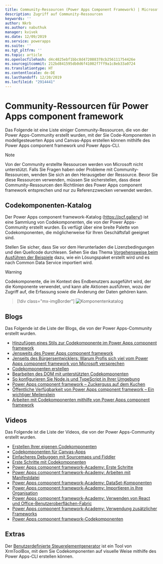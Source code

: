 ```yaml
---
title: Community-Ressourcen (Power Apps Component Framework) | Microsoft-Dokumentation
description: Zugriff auf Community-Ressourcen
keywords: ''
author: Nkrb
ms.author: nabuthuk
manager: kvivek
ms.date: 12/09/2019
ms.service: powerapps
ms.suite: ''
ms.tgt_pltfrm: ''
ms.topic: article
ms.openlocfilehash: d4c4825ebf1bbc8d472088378cb256111754426e
ms.sourcegitcommit: 212bd841595db0d6f41002f7ff9a1c8eb33a0724
ms.translationtype: HT
ms.contentlocale: de-DE
ms.lasthandoff: 12/20/2019
ms.locfileid: "2914441"
---
```

# <a name="community-resources-for-power-apps-component-framework"></a>Community-Ressourcen für Power Apps component framework

Das Folgende ist eine Liste einiger Community-Ressourcen, die von der Power Apps-Community erstellt wurden, mit der Sie Code-Komponenten in modellgesteuerten Apps und Canvas-Apps erstellen können mithilfe des Power Apps component framework und Power Apps-CLI. 

> [!NOTE]
> Von der Community erstellte Ressourcen werden von Microsoft nicht unterstützt. Falls Sie Fragen haben oder Probleme mit Community-Ressourcen, wenden Sie sich an den Herausgeber der Ressource. Bevor Sie diese Ressourcen verwenden, müssen Sie sicherstellen, dass diese Community-Ressourcen den Richtlinien des Power Apps component framework entsprechen und nur zu Referenzzwecken verwendet werden. 

## <a name="code-components-gallery"></a>Codekomponenten-Katalog

Der Power Apps component framework-Katalog (<https://pcf.gallery/>) ist eine Sammlung von Codekomponenten, die von der Power Apps-Community erstellt wurden. Es verfügt über eine breite Palette von Codekomponenten, die möglicherweise für Ihren Geschäftsfall geeignet sind. 

Stellen Sie sicher, dass Sie vor dem Herunterladen die Lizenzbedingungen und den Quellcode durchlesen. Sehen Sie das Thema [Vorgehensweise beim Ausführen der Beispiele](use-sample-components.md) dazu, wie ein Lösungspaket erstellt wird und es nach Common Data Service importiert wird.

> [!WARNING]
> Codekomponente, die im Kontext des Endbenutzers ausgeführt wird, der die Komponente verwendet, und kann alle Aktionen ausführen, wozu der Zugriff auf, die Erfassung sowie die Änderung der Daten gehören kann. 

> [!div class="mx-imgBorder"]
> ![Komponentenkatalog](media/pcf-gallery.PNG "Komponentenkatalog")


## <a name="blogs"></a>Blogs

Das Folgende ist die Liste der Blogs, die von der Power Apps-Community erstellt wurden.

- [Hinzufügen eines Stils zur Codekomponente im Power Apps component framework](https://nishantrana.me/2019/06/06/how-to-add-style-to-custom-component-in-powerapps-component-framework/)
- [Jensweits des Power Apps component framework](https://www.itaintboring.com/dynamics-crm/beyond-the-powerapps-component-framework)
- [Jenseits des Bürgersentwicklers: Warum Profis sich viel vom Power Apps component framework von Microsoft versprechen](https://msdynamicsworld.com/story/beyond-citizen-developer-why-pros-see-promise-microsofts-powerapps-component-framework)
- [Codekomponenten erstellen](https://debajmecrm.com/2019/04/26/in-depth-end-end-walkthrough-develop-your-custom-controls-using-power-apps-component-framework-and-use-it-on-your-crm-interface/)
- [Bearbeiten des DOM mit unterstützten Codekomponenten](https://www.magnetismsolutions.com/blog/adammurchison/2019/05/29/editing-the-dom-with-supported-dynamics-365-custom-controls)
- [So konfigurieren Sie Node.js und TypeScript in Ihrer Umgebung](https://capuanodanilo.com/2019/06/11/how-to-configure-node-js-and-typescript-into-your-environment-to-develop-powerapps-component-frameworks-pcf)
- [Power Apps component framework – Zuckerguss auf dem Kuchen](https://stevemordue.com/powerapps-component-framework-frosting-on-the-cake/)
- [Öffentliche Verfügbarkeit von Power Apps component framework – Ein wichtiger Meilenstein](https://crmindian.com/2019/04/24/public-availability-of-powerapps-component-framework-an-important-milestone-for-powerapps-and-d365/)
- [Arbeiten mit Codekomponenten mithilfe von Power Apps component framework](https://powermaverick.dev/2019/05/18/create-custom-controls-using-powerapp-component-framework)

## <a name="videos"></a>Videos
Das Folgende ist die Liste der Videos, die von der Power Apps-Community erstellt wurden.

- [Erstellen Ihrer eigenen Codekomponenten](https://www.youtube.com/watch?v=S3Z_IUf1ncg)
- [Codekomponenten für Canvas-Apps](https://www.youtube.com/watch?v=bMSCkcb4xAQ&feature=emb_logo)
- [Einfacheres Debuggen mit Sourcemaps und Fiddler](https://www.youtube.com/watch?v=Ov-m5FBUj9g&feature=youtu.be)
- [Erste Schritte mit Codekomponenten](https://www.youtube.com/watch?v=ylhVZUlGgQw)
- [Power Apps component framework-Academy: Erste Schritte](https://www.youtube.com/watch?v=YJ9hrKxAhTU)  
- [Power Apps component framework-Academy: Arbeiten mit Manifestdatei](https://www.youtube.com/watch?v=qbSpDVTxt7U&t=5s)
- [Power Apps component framework-Academy: DataSet-Komponenten](https://www.youtube.com/watch?v=OEiM97nTD0w)
- [Power Apps component framework-Academy: Importieren in Ihre Organisation](https://www.youtube.com/watch?v=2uO2L2xTPkc)
- [Power Apps component framework-Academy: Verwenden von React und Office-Benutzeroberflächen-Fabric](https://www.youtube.com/watch?v=e7JNgGlI3nE)
- [Power Apps component framework-Academy: Verwendung zusätzlicher Frameworks](https://www.youtube.com/watch?v=cOPyyDdsEjQ)
- [Power Apps component framework-Codekomponenten](https://www.youtube.com/watch?v=FxWF-LCCB4g&feature=youtu.be)


## <a name="tools"></a>Extras

Der [Benutzerdefinierte Steuerelementgenerator](https://www.xrmtoolbox.com/plugins/Maverick.PCF.Builder/) ist ein Tool von XrmToolBox, mit dem Sie Codekomponenten auf visuelle Weise mithilfe des Power Apps-CLI erstellen können.
